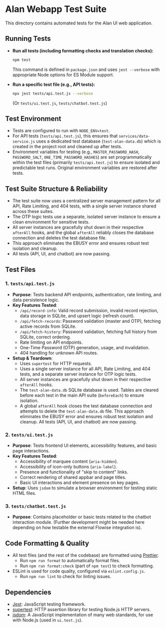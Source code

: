 <!-- Alan UI - tests/README.md | 20th June 2025, WJW -->

# Alan Webapp Test Suite

This directory contains automated tests for the Alan UI web application.

## Running Tests

-   **Run all tests (including formatting checks and translation checks):**
    ```bash
    npm test
    ```
    This command is defined in `package.json` and uses `jest --verbose` with appropriate Node options for ES Module support.

-   **Run a specific test file (e.g., API tests):**
    ```bash
    npx jest tests/api.test.js --verbose
    ```
    (Or `tests/ui.test.js`, `tests/chatbot.test.js`)

## Test Environment

-   Tests are configured to run with `NODE_ENV=test`.
-   For API tests (`tests/api.test.js`), this ensures that `services/data-service.js` uses a dedicated test database (`test-alan-data.db`) which is created in the project root and cleaned up after tests.
-   Environment variables for testing (e.g., `MASTER_PASSWORD_HASH`, `PASSWORD_SALT`, `ONE_TIME_PASSWORD_HASHES`) are set programmatically within the test files (primarily `tests/api.test.js`) to ensure isolated and predictable test runs. Original environment variables are restored after tests.

## Test Suite Structure & Reliability

-   The test suite now uses a centralized server management pattern for all API, Rate Limiting, and 404 tests, with a single server instance shared across these suites.
-   The OTP logic tests use a separate, isolated server instance to ensure a clean environment for sensitive tests.
-   All server instances are gracefully shut down in their respective `afterAll` hooks, and the global `afterAll` reliably closes the database connection and deletes the test database file.
-   This approach eliminates the EBUSY error and ensures robust test isolation and cleanup.
-   All tests (API, UI, and chatbot) are now passing.

## Test Files

### 1. `tests/api.test.js`

-   **Purpose**: Tests backend API endpoints, authentication, rate limiting, and data persistence logic.
-   **Key Features Tested**:
    -   `/api/record-info`: Valid record submission, invalid record rejection, data storage in SQLite, and upsert logic (refresh count).
    -   `/api/fetch-records`: Password validation (master and OTP), fetching active records from SQLite.
    -   `/api/fetch-history`: Password validation, fetching full history from SQLite, correct ordering.
    -   Rate limiting on API endpoints.
    -   One-Time Password (OTP) generation, usage, and invalidation.
    -   404 handling for unknown API routes.
-   **Setup & Teardown**:
    -   Uses `supertest` for HTTP requests.
    -   Uses a single server instance for all API, Rate Limiting, and 404 tests, and a separate server instance for OTP logic tests.
    -   All server instances are gracefully shut down in their respective `afterAll` hooks.
    -   The `test-alan-data.db` SQLite database is used. Tables are cleared before each test in the main API suite (`beforeEach`) to ensure isolation.
    -   A global `afterAll` hook closes the test database connection and attempts to delete the `test-alan-data.db` file. This approach eliminates the EBUSY error and ensures robust test isolation and cleanup. All tests (API, UI, and chatbot) are now passing.

### 2. `tests/ui.test.js`

-   **Purpose**: Tests frontend UI elements, accessibility features, and basic page interactions.
-   **Key Features Tested**:
    -   Accessibility of marquee content (`aria-hidden`).
    -   Accessibility of icon-only buttons (`aria-label`).
    -   Presence and functionality of "skip to content" links.
    -   Correct rendering of shared appbar and page titles.
    -   Basic UI interactions and element presence on key pages.
-   **Setup**: Uses `jsdom` to simulate a browser environment for testing static HTML files.

### 3. `tests/chatbot.test.js`

-   **Purpose**: Contains placeholder or basic tests related to the chatbot interaction module. (Further development might be needed here depending on how testable the external Flowise integration is).

## Code Formatting & Quality

-   All test files (and the rest of the codebase) are formatted using [Prettier](https://prettier.io/).
    -   Run `npm run format` to automatically format files.
    -   Run `npm run format:check` (part of `npm test`) to check formatting.
-   ESLint is used for code quality, configured via `eslint.config.js`.
    -   Run `npm run lint` to check for linting issues.

## Dependencies

-   [Jest](https://jestjs.io/): JavaScript testing framework.
-   [supertest](https://github.com/ladjs/supertest): HTTP assertion library for testing Node.js HTTP servers.
-   [jsdom](https://github.com/jsdom/jsdom): A JavaScript implementation of many web standards, for use with Node.js (used in `ui.test.js`).
